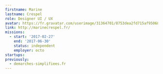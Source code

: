 ```yaml
---
firstname: Marine
lastname: Crespel
role: Designer UI / UX
avatar: https://fr.gravatar.com/userimage/31364701/8753dea2fd715af95068c0f0f6a673fe.jpeg?size=512
link: http://marinecrespel.fr/
missions:
  - start: '2017-02-27'
    end: '2017-06-30'
    status: independent
    employer: octo
startups:
previously:
  - demarches-simplifiees.fr
---
```

